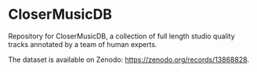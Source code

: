 # CloserMusicDB
Repository for CloserMusicDB, a collection of full length studio quality tracks annotated by a team of human experts.

The dataset is available on Zenodo: https://zenodo.org/records/13868828.
